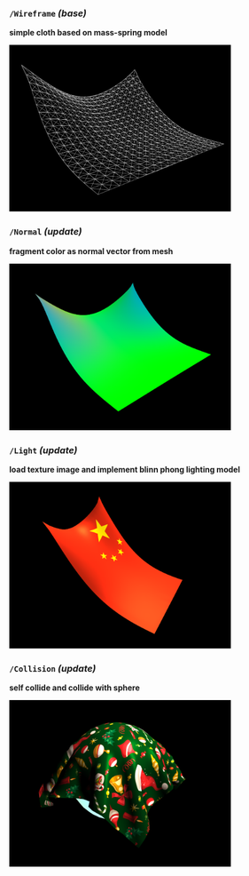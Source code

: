 


### `/Wireframe`  *(base)*
__simple cloth based on mass-spring model__

<img src="Wireframe.png" width="400" height="300">

<br>

### `/Normal`  *(update)*
__fragment color as normal vector from mesh__

<img src="Normal.png" width="400" height="300">

<br>

### `/Light`  *(update)*
__load texture image and implement blinn phong lighting model__

<img src="Lighting.png" width="400" height="300">

<br>

### `/Collision`  *(update)*
__self collide and collide with sphere__

<img src="Sphere.png" width="400" height="300">

